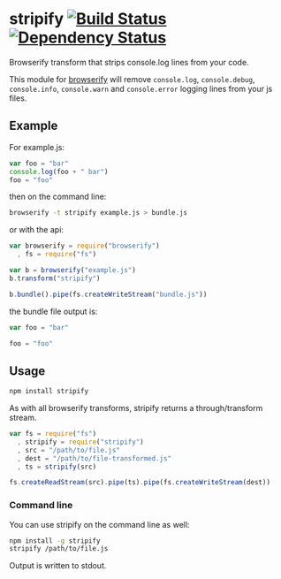 stripify [![Build Status](https://travis-ci.org/alanshaw/stripify.svg)](https://travis-ci.org/alanshaw/stripify) [![Dependency Status](https://david-dm.org/alanshaw/stripify.svg?theme=shields.io)](https://david-dm.org/alanshaw/stripify)
====
Browserify transform that strips console.log lines from your code.

This module for [browserify](http://browserify.org/) will remove `console.log`, `console.debug`, `console.info`, `console.warn` and `console.error` logging lines from your js files.

Example
---

For example.js:

```js
var foo = "bar"
console.log(foo + " bar")
foo = "foo"
```

then on the command line:

```sh
browserify -t stripify example.js > bundle.js
```

or with the api:

```js
var browserify = require("browserify")
  , fs = require("fs")

var b = browserify("example.js")
b.transform("stripify")

b.bundle().pipe(fs.createWriteStream("bundle.js"))
```

the bundle file output is:

```js
var foo = "bar"

foo = "foo"
```

Usage
---

```sh
npm install stripify
```

As with all browserify transforms, stripify returns a through/transform stream.

```js
var fs = require("fs")
  , stripify = require("stripify")
  , src = "/path/to/file.js"
  , dest = "/path/to/file-transformed.js"
  , ts = stripify(src)

fs.createReadStream(src).pipe(ts).pipe(fs.createWriteStream(dest))
```

### Command line
You can use stripify on the command line as well:

```sh
npm install -g stripify
stripify /path/to/file.js
```

Output is written to stdout.

